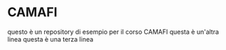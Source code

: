 # CAMAFI
questo è un repository di esempio per il corso CAMAFI
questa è un'altra linea
questa è una terza linea

